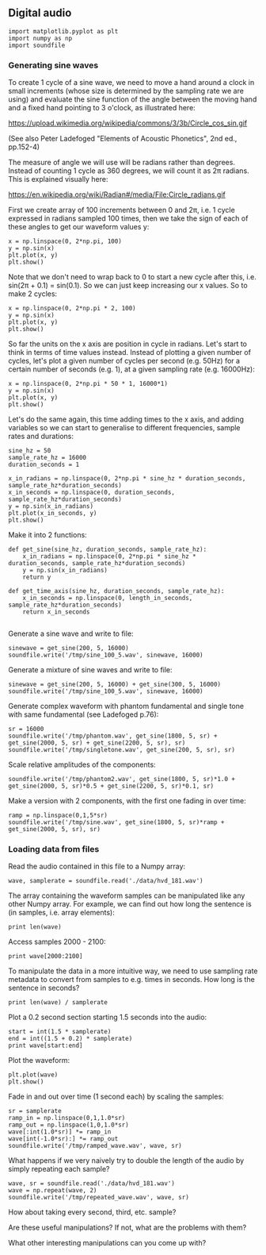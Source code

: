 ## Digital audio

```
import matplotlib.pyplot as plt
import numpy as np
import soundfile
```


### Generating sine waves

To create 1 cycle of a sine wave, we need to move a hand around 
a clock in small increments (whose size is determined by the 
sampling rate we are using) and evaluate the sine function of the 
angle between the moving hand and a fixed hand pointing to 3 o'clock,
as illustrated here:

 https://upload.wikimedia.org/wikipedia/commons/3/3b/Circle_cos_sin.gif

 (See also Peter Ladefoged "Elements of Acoustic Phonetics", 2nd ed., pp.152-4) 
 
The measure of angle we will use will be radians rather than degrees.
Instead of counting 1 cycle as 360 degrees, we will count it as 2π
radians. This is explained visually here:

https://en.wikipedia.org/wiki/Radian#/media/File:Circle_radians.gif

First we create array of 100 increments between 0 and 2π, 
i.e. 1 cycle expressed in radians sampled 100 times, then we take 
the sign of each of these angles to get our waveform values y:

```
x = np.linspace(0, 2*np.pi, 100) 
y = np.sin(x)
plt.plot(x, y) 
plt.show()    
```

Note that we don't need to wrap back to 0 to start a new cycle after this,
i.e. sin(2π + 0.1) = sin(0.1). So we can just keep increasing our x values.
So to make 2 cycles:


```
x = np.linspace(0, 2*np.pi * 2, 100) 
y = np.sin(x)
plt.plot(x, y) 
plt.show()    
```


So far the units on the x axis are position in cycle in radians. Let's 
start to think in terms of time values instead. Instead of plotting a 
given number of cycles, let's plot a given number of cycles per second (e.g. 50Hz)
for a certain number of seconds (e.g. 1), at a given sampling rate (e.g. 16000Hz):

```
x = np.linspace(0, 2*np.pi * 50 * 1, 16000*1) 
y = np.sin(x)
plt.plot(x, y) 
plt.show()    
```

Let's do the same again, this time adding times to the x axis, and adding variables
so we can start to generalise to different frequencies, sample rates and durations:

```
sine_hz = 50
sample_rate_hz = 16000
duration_seconds = 1

x_in_radians = np.linspace(0, 2*np.pi * sine_hz * duration_seconds, sample_rate_hz*duration_seconds) 
x_in_seconds = np.linspace(0, duration_seconds, sample_rate_hz*duration_seconds)
y = np.sin(x_in_radians)
plt.plot(x_in_seconds, y) 
plt.show()    
```

Make it into 2 functions:

```
def get_sine(sine_hz, duration_seconds, sample_rate_hz):
    x_in_radians = np.linspace(0, 2*np.pi * sine_hz * duration_seconds, sample_rate_hz*duration_seconds) 
    y = np.sin(x_in_radians)
    return y
    
def get_time_axis(sine_hz, duration_seconds, sample_rate_hz):
    x_in_seconds = np.linspace(0, length_in_seconds, sample_rate_hz*duration_seconds)
    return x_in_seconds
    
```

Generate a sine wave and write to file:

```
sinewave = get_sine(200, 5, 16000)
soundfile.write('/tmp/sine_100_5.wav', sinewave, 16000)
```

Generate a mixture of sine waves and write to file:

```
sinewave = get_sine(200, 5, 16000) + get_sine(300, 5, 16000)
soundfile.write('/tmp/sine_100_5.wav', sinewave, 16000)
```

Generate complex waveform with phantom fundamental and single tone with
same fundamental (see Ladefoged p.76):

```
sr = 16000
soundfile.write('/tmp/phantom.wav', get_sine(1800, 5, sr) + get_sine(2000, 5, sr) + get_sine(2200, 5, sr), sr)
soundfile.write('/tmp/singletone.wav', get_sine(200, 5, sr), sr)
```

Scale relative amplitudes of the components:
```
soundfile.write('/tmp/phantom2.wav', get_sine(1800, 5, sr)*1.0 + get_sine(2000, 5, sr)*0.5 + get_sine(2200, 5, sr)*0.1, sr)
```

Make a version with 2 components, with the first one fading in over time:

```
ramp = np.linspace(0,1,5*sr)
soundfile.write('/tmp/sine.wav', get_sine(1800, 5, sr)*ramp + get_sine(2000, 5, sr), sr)
```

### Loading data from files

Read the audio contained in this file to a Numpy array:

```
wave, samplerate = soundfile.read('./data/hvd_181.wav')

```


The array containing the waveform samples can be manipulated like any other Numpy array. For example, we can find out how long the sentence is (in samples, i.e. array elements):

```
print len(wave)
```


Access samples 2000 - 2100:
```
print wave[2000:2100]
```


To manipulate the data in a more intuitive way, we need to use sampling rate metadata to convert from samples to e.g. times in seconds.   How long is the sentence in seconds?

```
print len(wave) / samplerate
```


Plot a 0.2 second section starting 1.5 seconds into the audio:

```
start = int(1.5 * samplerate)
end = int((1.5 + 0.2) * samplerate)
print wave[start:end]
```

Plot the waveform:

```
plt.plot(wave) 
plt.show()
```

Fade in and out over time (1 second each) by scaling the samples:

```
sr = samplerate
ramp_in = np.linspace(0,1,1.0*sr) 
ramp_out = np.linspace(1,0,1.0*sr) 
wave[:int(1.0*sr)] *= ramp_in
wave[int(-1.0*sr):] *= ramp_out
soundfile.write('/tmp/ramped_wave.wav', wave, sr)
```

What happens if we very naively try to double the length of the audio by
simply repeating each sample?

```
wave, sr = soundfile.read('./data/hvd_181.wav')
wave = np.repeat(wave, 2)
soundfile.write('/tmp/repeated_wave.wav', wave, sr)
```

How about taking every second, third, etc. sample?

<!--
wave, sr = soundfile.read('./data/hvd_181.wav')
wave = wave[::2]
soundfile.write('/tmp/decimated_wave.wav', wave, sr)
-->

Are these useful manipulations? If not, what are the problems with them?

What other interesting manipulations can you come up with?



